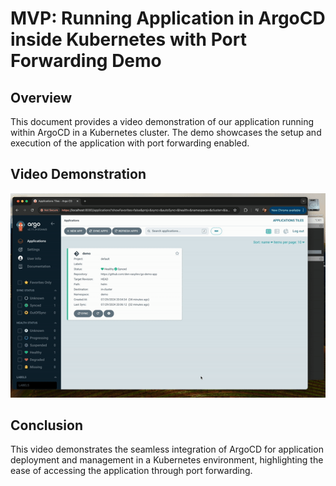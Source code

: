 # MVP: Running Application in ArgoCD inside Kubernetes with Port Forwarding Demo

## Overview

This document provides a video demonstration of our application running within ArgoCD in a Kubernetes cluster. The demo showcases the setup and execution of the application with port forwarding enabled.

## Video Demonstration

![Image](../.data/demo-argocd-local.gif)

## Conclusion

This video demonstrates the seamless integration of ArgoCD for application deployment and management in a Kubernetes environment, highlighting the ease of accessing the application through port forwarding.
